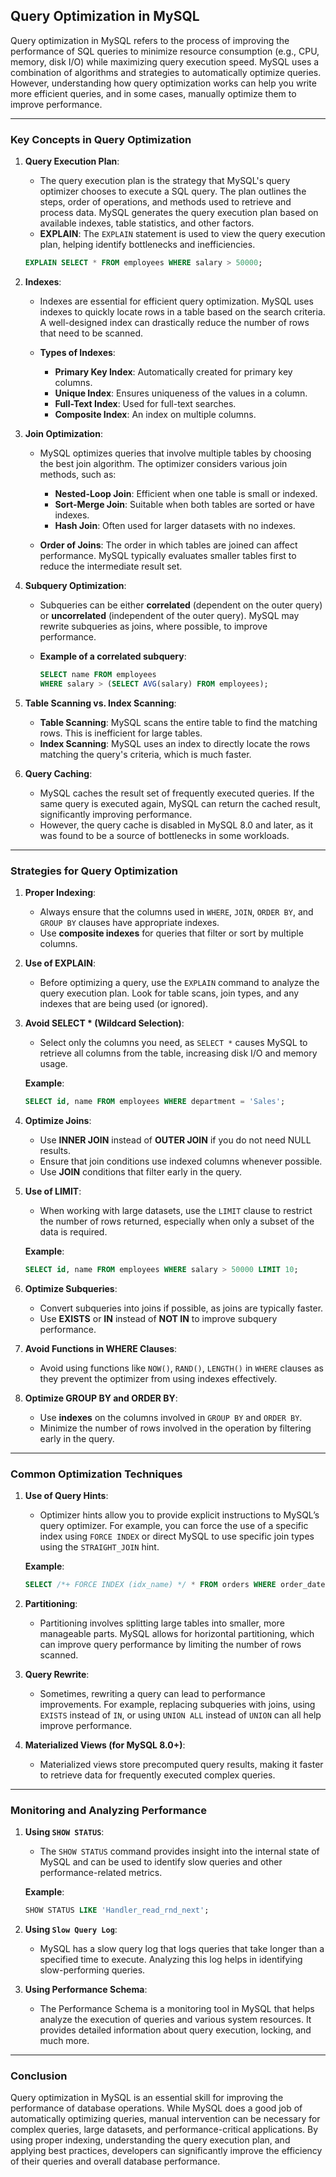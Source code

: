 ## **Query Optimization in MySQL**

Query optimization in MySQL refers to the process of improving the performance of SQL queries to minimize resource consumption (e.g., CPU, memory, disk I/O) while maximizing query execution speed. MySQL uses a combination of algorithms and strategies to automatically optimize queries. However, understanding how query optimization works can help you write more efficient queries, and in some cases, manually optimize them to improve performance.

---

### **Key Concepts in Query Optimization**

1. **Query Execution Plan**:

   * The query execution plan is the strategy that MySQL's query optimizer chooses to execute a SQL query. The plan outlines the steps, order of operations, and methods used to retrieve and process data. MySQL generates the query execution plan based on available indexes, table statistics, and other factors.
   * **EXPLAIN**: The `EXPLAIN` statement is used to view the query execution plan, helping identify bottlenecks and inefficiencies.

   ```sql
   EXPLAIN SELECT * FROM employees WHERE salary > 50000;
   ```

2. **Indexes**:

   * Indexes are essential for efficient query optimization. MySQL uses indexes to quickly locate rows in a table based on the search criteria. A well-designed index can drastically reduce the number of rows that need to be scanned.
   * **Types of Indexes**:

     * **Primary Key Index**: Automatically created for primary key columns.
     * **Unique Index**: Ensures uniqueness of the values in a column.
     * **Full-Text Index**: Used for full-text searches.
     * **Composite Index**: An index on multiple columns.

3. **Join Optimization**:

   * MySQL optimizes queries that involve multiple tables by choosing the best join algorithm. The optimizer considers various join methods, such as:

     * **Nested-Loop Join**: Efficient when one table is small or indexed.
     * **Sort-Merge Join**: Suitable when both tables are sorted or have indexes.
     * **Hash Join**: Often used for larger datasets with no indexes.
   * **Order of Joins**: The order in which tables are joined can affect performance. MySQL typically evaluates smaller tables first to reduce the intermediate result set.

4. **Subquery Optimization**:

   * Subqueries can be either **correlated** (dependent on the outer query) or **uncorrelated** (independent of the outer query). MySQL may rewrite subqueries as joins, where possible, to improve performance.
   * **Example of a correlated subquery**:

     ```sql
     SELECT name FROM employees 
     WHERE salary > (SELECT AVG(salary) FROM employees);
     ```

5. **Table Scanning vs. Index Scanning**:

   * **Table Scanning**: MySQL scans the entire table to find the matching rows. This is inefficient for large tables.
   * **Index Scanning**: MySQL uses an index to directly locate the rows matching the query's criteria, which is much faster.

6. **Query Caching**:

   * MySQL caches the result set of frequently executed queries. If the same query is executed again, MySQL can return the cached result, significantly improving performance.
   * However, the query cache is disabled in MySQL 8.0 and later, as it was found to be a source of bottlenecks in some workloads.

---

### **Strategies for Query Optimization**

1. **Proper Indexing**:

   * Always ensure that the columns used in `WHERE`, `JOIN`, `ORDER BY`, and `GROUP BY` clauses have appropriate indexes.
   * Use **composite indexes** for queries that filter or sort by multiple columns.

2. **Use of EXPLAIN**:

   * Before optimizing a query, use the `EXPLAIN` command to analyze the query execution plan. Look for table scans, join types, and any indexes that are being used (or ignored).

3. **Avoid SELECT \* (Wildcard Selection)**:

   * Select only the columns you need, as `SELECT *` causes MySQL to retrieve all columns from the table, increasing disk I/O and memory usage.

   **Example**:

   ```sql
   SELECT id, name FROM employees WHERE department = 'Sales';
   ```

4. **Optimize Joins**:

   * Use **INNER JOIN** instead of **OUTER JOIN** if you do not need NULL results.
   * Ensure that join conditions use indexed columns whenever possible.
   * Use **JOIN** conditions that filter early in the query.

5. **Use of LIMIT**:

   * When working with large datasets, use the `LIMIT` clause to restrict the number of rows returned, especially when only a subset of the data is required.

   **Example**:

   ```sql
   SELECT id, name FROM employees WHERE salary > 50000 LIMIT 10;
   ```

6. **Optimize Subqueries**:

   * Convert subqueries into joins if possible, as joins are typically faster.
   * Use **EXISTS** or **IN** instead of **NOT IN** to improve subquery performance.

7. **Avoid Functions in WHERE Clauses**:

   * Avoid using functions like `NOW()`, `RAND()`, `LENGTH()` in `WHERE` clauses as they prevent the optimizer from using indexes effectively.

8. **Optimize GROUP BY and ORDER BY**:

   * Use **indexes** on the columns involved in `GROUP BY` and `ORDER BY`.
   * Minimize the number of rows involved in the operation by filtering early in the query.

---

### **Common Optimization Techniques**

1. **Use of Query Hints**:

   * Optimizer hints allow you to provide explicit instructions to MySQL’s query optimizer. For example, you can force the use of a specific index using `FORCE INDEX` or direct MySQL to use specific join types using the `STRAIGHT_JOIN` hint.

   **Example**:

   ```sql
   SELECT /*+ FORCE INDEX (idx_name) */ * FROM orders WHERE order_date = '2021-01-01';
   ```

2. **Partitioning**:

   * Partitioning involves splitting large tables into smaller, more manageable parts. MySQL allows for horizontal partitioning, which can improve query performance by limiting the number of rows scanned.

3. **Query Rewrite**:

   * Sometimes, rewriting a query can lead to performance improvements. For example, replacing subqueries with joins, using `EXISTS` instead of `IN`, or using `UNION ALL` instead of `UNION` can all help improve performance.

4. **Materialized Views (for MySQL 8.0+)**:

   * Materialized views store precomputed query results, making it faster to retrieve data for frequently executed complex queries.

---

### **Monitoring and Analyzing Performance**

1. **Using `SHOW STATUS`**:

   * The `SHOW STATUS` command provides insight into the internal state of MySQL and can be used to identify slow queries and other performance-related metrics.

   **Example**:

   ```sql
   SHOW STATUS LIKE 'Handler_read_rnd_next';
   ```

2. **Using `Slow Query Log`**:

   * MySQL has a slow query log that logs queries that take longer than a specified time to execute. Analyzing this log helps in identifying slow-performing queries.

3. **Using Performance Schema**:

   * The Performance Schema is a monitoring tool in MySQL that helps analyze the execution of queries and various system resources. It provides detailed information about query execution, locking, and much more.

---

### **Conclusion**

Query optimization in MySQL is an essential skill for improving the performance of database operations. While MySQL does a good job of automatically optimizing queries, manual intervention can be necessary for complex queries, large datasets, and performance-critical applications. By using proper indexing, understanding the query execution plan, and applying best practices, developers can significantly improve the efficiency of their queries and overall database performance.
